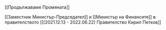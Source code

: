 [[Продължаваме Промяната]]

[[Заместник Министър-Председател]] и [[Министър на Финансите]] в правителството  [[(2021.12.13 - 2022.06.22) Правителство Кирил Петков]]